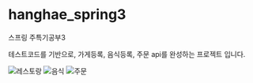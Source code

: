 # hanghae_spring3

스프링 주특기공부3

테스트코드를 기반으로, 가게등록, 음식등록, 주문 api를 완성하는 프로젝트 입니다.

![레스토랑](https://user-images.githubusercontent.com/45589210/153349110-fb46e6da-b8e5-45af-8f74-62438db47ccb.jpg)
![음식](https://user-images.githubusercontent.com/45589210/153349130-28e731a2-8437-4b7b-8efe-3cce193e79fa.jpg)
![주문](https://user-images.githubusercontent.com/45589210/153349134-6f6685a2-9da7-47b0-a883-27572e8e4be0.jpg)
